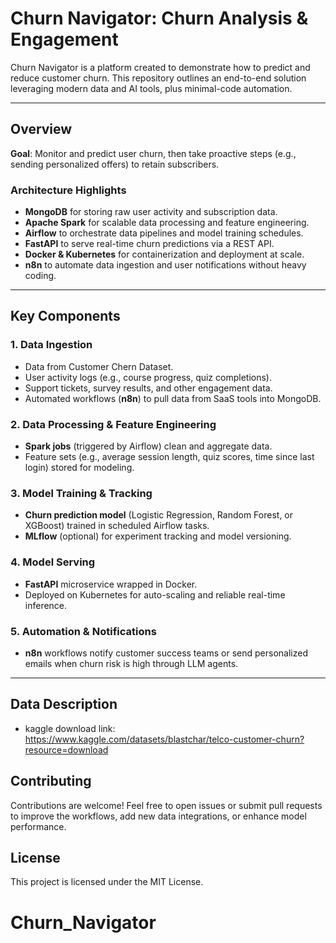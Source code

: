 # Churn Navigator: Churn Analysis & Engagement

Churn Navigator is a platform created to demonstrate how to predict and reduce customer churn. This repository outlines an end-to-end solution leveraging modern data and AI tools, plus minimal-code automation.

---

## Overview

**Goal**: Monitor and predict user churn, then take proactive steps (e.g., sending personalized offers) to retain subscribers.

### Architecture Highlights

- **MongoDB** for storing raw user activity and subscription data.  
- **Apache Spark** for scalable data processing and feature engineering.  
- **Airflow** to orchestrate data pipelines and model training schedules.  
- **FastAPI** to serve real-time churn predictions via a REST API.  
- **Docker & Kubernetes** for containerization and deployment at scale.  
- **n8n** to automate data ingestion and user notifications without heavy coding.

---

## Key Components

### 1. Data Ingestion
- Data from Customer Chern Dataset.
- User activity logs (e.g., course progress, quiz completions).  
- Support tickets, survey results, and other engagement data.  
- Automated workflows (**n8n**) to pull data from SaaS tools into MongoDB.

### 2. Data Processing & Feature Engineering
- **Spark jobs** (triggered by Airflow) clean and aggregate data.  
- Feature sets (e.g., average session length, quiz scores, time since last login) stored for modeling.

### 3. Model Training & Tracking
- **Churn prediction model** (Logistic Regression, Random Forest, or XGBoost) trained in scheduled Airflow tasks.  
- **MLflow** (optional) for experiment tracking and model versioning.

### 4. Model Serving
- **FastAPI** microservice wrapped in Docker.  
- Deployed on Kubernetes for auto-scaling and reliable real-time inference.

### 5. Automation & Notifications
- **n8n** workflows notify customer success teams or send personalized emails when churn risk is high through LLM agents.  

---

## Data Description

- kaggle download link: https://www.kaggle.com/datasets/blastchar/telco-customer-churn?resource=download 

## Contributing
Contributions are welcome! Feel free to open issues or submit pull requests to improve the workflows, add new data integrations, or enhance model performance.

## License
This project is licensed under the MIT License.


# Churn_Navigator
